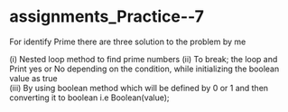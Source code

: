 # assignments_Practice--7


For identify Prime there are three solution to the problem by me 

   (i) Nested loop method to find prime numbers
  (ii) To break; the loop and Print yes or No depending on the condition, while initializing the boolean value as true       
 (iii) By using boolean method which will be defined by 0 or 1 and then converting it to boolean i.e Boolean(value);
